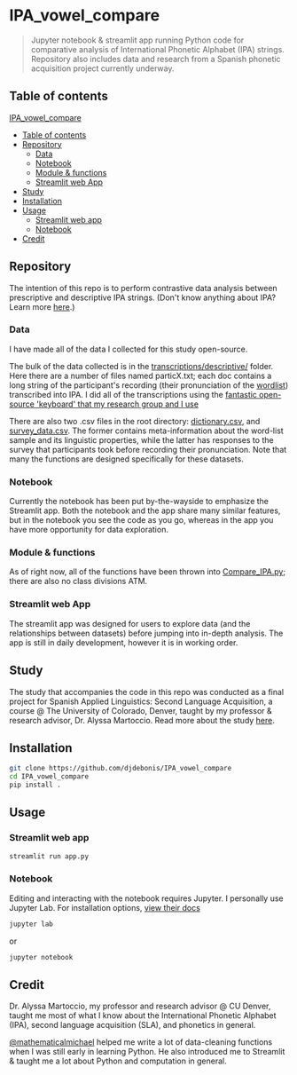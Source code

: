 # IPA_vowel_compare
> Jupyter notebook & streamlit app running Python code for comparative analysis of International Phonetic Alphabet (IPA) strings. Repository also includes data and research from a Spanish phonetic acquisition project currently underway.

## Table of contents
[IPA_vowel_compare](#ipa_vowel_compare)
- [Table of contents](#table-of-contents)
- [Repository](#repository)
	* [Data](#data)
	* [Notebook](#notebook)
	* [Module & functions](#module-&-functions)
	* [Streamlit web App](#streamlit-web-app)
- [Study](#study)
- [Installation](#installation)
- [Usage](#usage)
	* [Streamlit web app](#streamlit-web-app)
	* [Notebook](#notebook)
- [Credit](#credit)

## Repository

The intention of this repo is to perform contrastive data analysis between prescriptive and descriptive IPA strings. (Don't know anything about IPA? Learn more [here](README_ext/IPA.md).) 

### Data

I have made all of the data I collected for this study open-source. 

The bulk of the data collected is in the [transcriptions/descriptive/](/transcriptions/descriptive/) folder. Here there are a number of files named particX.txt; each doc contains a long string of the participant's recording (their pronunciation of the [wordlist](wordlist.txt)) transcribed into IPA. I did all of the transcriptions using the [fantastic open-source 'keyboard' that my research group and I use](https://ipa.typeit.org/full/)

There are also two .csv files in the root directory: [dictionary.csv](dictionary.csv), and [survey_data.csv](survey_data.csv). The former contains meta-information about the word-list sample and its linguistic properties, while the latter has responses to the survey that participants took before recording their pronunciation. Note that many the functions are designed specifically for these datasets.

### Notebook

Currently the notebook has been put by-the-wayside to emphasize the Streamlit app. Both the notebook and the app share many similar features, but in the notebook you see the code as you go, whereas in the app you have more opportunity for data exploration.

### Module & functions

As of right now, all of the functions have been thrown into [Compare_IPA.py](Compare_IPA.py); there are also no class divisions ATM.

### Streamlit web App

The streamlit app was designed for users to explore data (and the relationships between datasets) before jumping into in-depth analysis. The app is still in daily development, however it is in working order.

## Study

The study that accompanies the code in this repo was conducted as a final project for Spanish Applied Linguistics: Second Language Acquisition, a course @ The University of Colorado, Denver, taught by my professor & research advisor, Dr. Alyssa Martoccio. Read more about the study [here](README_ext/study.md).

## Installation

```bash
git clone https://github.com/djdebonis/IPA_vowel_compare
cd IPA_vowel_compare
pip install .
```

## Usage

### Streamlit web app
```bash
streamlit run app.py
```

### Notebook
Editing and interacting with the notebook requires Jupyter. I personally use Jupyter Lab. For installation options, [view their docs](https://jupyterlab.readthedocs.io/en/stable/getting_started/installation.html)
```bash
jupyter lab
```
or
```bash
jupyter notebook
```

## Credit
Dr. Alyssa Martoccio, my professor and research advisor @ CU Denver, taught me most of what I know about the International Phonetic Alphabet (IPA), second language acquisition (SLA), and phonetics in general.

[@mathematicalmichael](https://github.com/mathematicalmichael) helped me write a lot of data-cleaning functions when I was still early in learning Python. He also introduced me to Streamlit & taught me a lot about Python and computation in general. 



